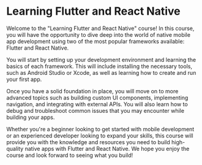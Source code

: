 # Learning Flutter and React Native
Welcome to the "Learning Flutter and React Native" course! In this course, you will have the opportunity to dive deep into the world of native mobile app development using two of the most popular frameworks available: Flutter and React Native.

You will start by setting up your development environment and learning the basics of each framework. This will include installing the necessary tools, such as Android Studio or Xcode, as well as learning how to create and run your first app.

Once you have a solid foundation in place, you will move on to more advanced topics such as building custom UI components, implementing navigation, and integrating with external APIs. You will also learn how to debug and troubleshoot common issues that you may encounter while building your apps.

Whether you're a beginner looking to get started with mobile development or an experienced developer looking to expand your skills, this course will provide you with the knowledge and resources you need to build high-quality native apps with Flutter and React Native. We hope you enjoy the course and look forward to seeing what you build!